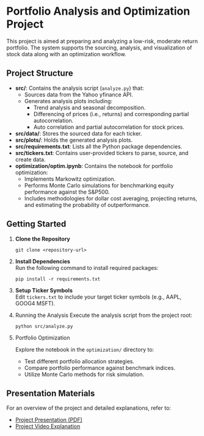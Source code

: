 # Portfolio Analysis and Optimization Project

This project is aimed at preparing and analyzing a low-risk, moderate return portfolio. The system supports the sourcing, analysis, and visualization of stock data along with an optimization workflow.

## Project Structure
- **src/**: Contains the analysis script (`analyze.py`) that:
    - Sources data from the Yahoo yfinance API.
    - Generates analysis plots including:
        - Trend analysis and seasonal decomposition.
        - Differencing of prices (i.e., returns) and corresponding partial autocorrelation.
        - Auto correlation and partial autocorrelation for stock prices.
- **src/data/**: Stores the sourced data for each ticker.
- **src/plots/**: Holds the generated analysis plots.
- **src/requirements.txt**: Lists all the Python package dependencies.
- **src/tickers.txt**: Contains user-provided tickers to parse, source, and create data.
- **optimization/optim.ipynb**: Contains the notebook for portfolio optimization:
    - Implements Markowitz optimization.
    - Performs Monte Carlo simulations for benchmarking equity performance against the S&P500.
    - Includes methodologies for dollar cost averaging, projecting returns, and estimating the probability of outperformance.

## Getting Started
1. **Clone the Repository**  
      ```
   git clone <repository-url>
   ```

2. **Install Dependencies**  
   Run the following command to install required packages:
   ```
   pip install -r requirements.txt
   ```

3. **Setup Ticker Symbols**  
   Edit `tickers.txt` to include your target ticker symbols (e.g., AAPL, GOOG4 MSFT).
     
4. Running the Analysis
    Execute the analysis script from the project root:
     ```
    python src/analyze.py
     ```

5. Portfolio Optimization

    Explore the notebook in the `optimization/` directory to:
    - Test different portfolio allocation strategies.
    - Compare portfolio performance against benchmark indices.
    - Utilize Monte Carlo methods for risk simulation.

## Presentation Materials

For an overview of the project and detailed explanations, refer to:
- [Project Presentation (PDF)](./presentation.pdf)
- [Project Video Explanation](https://drive.google.com/file/d/1B-Y17R-3CZmWDVcAB368evj0cL1ToSFe/view?usp=sharing)
